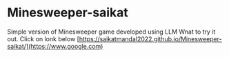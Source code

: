 # Minesweeper-saikat
Simple version of Minesweeper game developed using LLM
Wnat to try it out. Click on lonk below
[https://saikatmandal2022.github.io/Minesweeper-saikat/](https://www.google.com)
